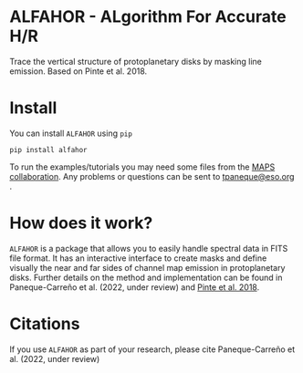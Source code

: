 # ALFAHOR - ALgorithm For Accurate H/R
Trace the vertical structure of protoplanetary disks by masking line emission. Based on Pinte et al. 2018.

# Install

You can install `ALFAHOR` using `pip`

<pre><code>pip install alfahor</pre></code>

To run the examples/tutorials you may need some files from the [MAPS collaboration](https://alma-maps.info/data.html). Any problems or questions can be sent to tpaneque@eso.org .

# How does it work?

`ALFAHOR` is a package that allows you to easily handle spectral data in FITS file format. It has an interactive interface to create masks and define visually the near and far sides of channel map emission in protoplanetary disks. Further details on the method and implementation can be found in Paneque-Carreño et al. (2022, under review) and [Pinte et al. 2018](https://ui.adsabs.harvard.edu/abs/2018A%26A...609A..47P/abstract).

# Citations

If you use `ALFAHOR` as part of your research, please cite Paneque-Carreño et al. (2022, under review)
